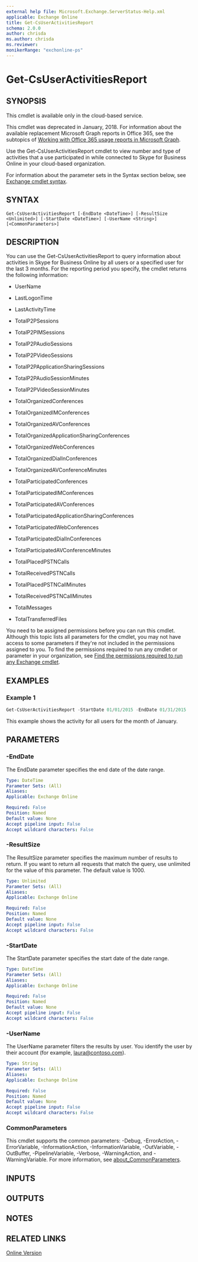 ```yaml
---
external help file: Microsoft.Exchange.ServerStatus-Help.xml
applicable: Exchange Online
title: Get-CsUserActivitiesReport
schema: 2.0.0
author: chrisda
ms.author: chrisda
ms.reviewer:
monikerRange: "exchonline-ps"
---
```


# Get-CsUserActivitiesReport

## SYNOPSIS
This cmdlet is available only in the cloud-based service.

This cmdlet was deprecated in January, 2018. For information about the available replacement Microsoft Graph reports in Office 365, see the subtopics of [Working with Office 365 usage reports in Microsoft Graph](https://go.microsoft.com/fwlink/p/?LinkID=865135).

Use the Get-CsUserActivitiesReport cmdlet to view number and type of activities that a use participated in while connected to Skype for Business Online in your cloud-based organization.

For information about the parameter sets in the Syntax section below, see [Exchange cmdlet syntax](https://docs.microsoft.com/powershell/exchange/exchange-server/exchange-cmdlet-syntax).

## SYNTAX

```
Get-CsUserActivitiesReport [-EndDate <DateTime>] [-ResultSize <Unlimited>] [-StartDate <DateTime>] [-UserName <String>] [<CommonParameters>]
```

## DESCRIPTION
You can use the Get-CsUserActivitiesReport to query information about activities in Skype for Business Online by all users or a specified user for the last 3 months. For the reporting period you specify, the cmdlet returns the following information:

- UserName

- LastLogonTime

- LastActivityTime

- TotalP2PSessions

- TotalP2PIMSessions

- TotalP2PAudioSessions

- TotalP2PVideoSessions

- TotalP2PApplicationSharingSessions

- TotalP2PAudioSessionMinutes

- TotalP2PVideoSessionMinutes

- TotalOrganizedConferences

- TotalOrganizedIMConferences

- TotalOrganizedAVConferences

- TotalOrganizedApplicationSharingConferences

- TotalOrganizedWebConferences

- TotalOrganizedDialInConferences

- TotalOrganizedAVConferenceMinutes

- TotalParticipatedConferences

- TotalParticipatedIMConferences

- TotalParticipatedAVConferences

- TotalParticipatedApplicationSharingConferences

- TotalParticipatedWebConferences

- TotalParticipatedDialInConferences

- TotalParticipatedAVConferenceMinutes

- TotalPlacedPSTNCalls

- TotalReceivedPSTNCalls

- TotalPlacedPSTNCallMinutes

- TotalReceivedPSTNCallMinutes

- TotalMessages

- TotalTransferredFiles

You need to be assigned permissions before you can run this cmdlet. Although this topic lists all parameters for the cmdlet, you may not have access to some parameters if they're not included in the permissions assigned to you. To find the permissions required to run any cmdlet or parameter in your organization, see [Find the permissions required to run any Exchange cmdlet](https://docs.microsoft.com/powershell/exchange/exchange-server/find-exchange-cmdlet-permissions).

## EXAMPLES

### Example 1
```powershell
Get-CsUserActivitiesReport -StartDate 01/01/2015 -EndDate 01/31/2015
```

This example shows the activity for all users for the month of January.

## PARAMETERS

### -EndDate
The EndDate parameter specifies the end date of the date range.

```yaml
Type: DateTime
Parameter Sets: (All)
Aliases:
Applicable: Exchange Online

Required: False
Position: Named
Default value: None
Accept pipeline input: False
Accept wildcard characters: False
```

### -ResultSize
The ResultSize parameter specifies the maximum number of results to return. If you want to return all requests that match the query, use unlimited for the value of this parameter. The default value is 1000.

```yaml
Type: Unlimited
Parameter Sets: (All)
Aliases:
Applicable: Exchange Online

Required: False
Position: Named
Default value: None
Accept pipeline input: False
Accept wildcard characters: False
```

### -StartDate
The StartDate parameter specifies the start date of the date range.

```yaml
Type: DateTime
Parameter Sets: (All)
Aliases:
Applicable: Exchange Online

Required: False
Position: Named
Default value: None
Accept pipeline input: False
Accept wildcard characters: False
```

### -UserName
The UserName parameter filters the results by user. You identify the user by their account (for example, laura@contoso.com).

```yaml
Type: String
Parameter Sets: (All)
Aliases:
Applicable: Exchange Online

Required: False
Position: Named
Default value: None
Accept pipeline input: False
Accept wildcard characters: False
```

### CommonParameters
This cmdlet supports the common parameters: -Debug, -ErrorAction, -ErrorVariable, -InformationAction, -InformationVariable, -OutVariable, -OutBuffer, -PipelineVariable, -Verbose, -WarningAction, and -WarningVariable. For more information, see [about_CommonParameters](https://go.microsoft.com/fwlink/p/?LinkID=113216).

## INPUTS

###  

## OUTPUTS

###  

## NOTES

## RELATED LINKS

[Online Version](https://docs.microsoft.com/powershell/module/exchange/reporting/get-csuseractivitiesreport)
